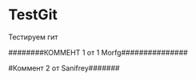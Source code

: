 # TestGit
Тестируем гит

########КОММЕНТ 1  от 1 Morfg###############

#Коммент 2 от Sanifrey#######
